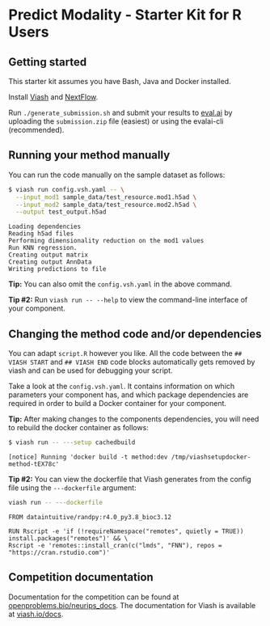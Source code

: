 # Predict Modality - Starter Kit for R Users

## Getting started

This starter kit assumes you have Bash, Java and Docker installed.

Install [Viash](https://viash.io/docs/getting_started/installation/) and [NextFlow](https://www.nextflow.io/index.html#GetStarted).

Run `./generate_submission.sh` and submit your results to [eval.ai](https://eval.ai/web/challenges/challenge-page/1111/submission) by uploading the `submission.zip` file (easiest) or using the evalai-cli (recommended).

## Running your method manually
You can run the code manually on the sample dataset as follows:

```bash
$ viash run config.vsh.yaml -- \
  --input_mod1 sample_data/test_resource.mod1.h5ad \
  --input_mod2 sample_data/test_resource.mod2.h5ad \
  --output test_output.h5ad
```
    Loading dependencies
    Reading h5ad files
    Performing dimensionality reduction on the mod1 values
    Run KNN regression.
    Creating output matrix
    Creating output AnnData
    Writing predictions to file

**Tip:** You can also omit the `config.vsh.yaml` in the above command. 

**Tip #2:** Run `viash run -- --help` to view the command-line interface of your component.

## Changing the method code and/or dependencies
You can adapt `script.R` however you like. All the code between the `## VIASH START` and `## VIASH END` code blocks automatically
gets removed by viash and can be used for debugging your script.

Take a look at the `config.vsh.yaml`. It contains information on which parameters your component has, and which package dependencies
are required in order to build a Docker container for your component.

**Tip:** After making changes to the components dependencies, you will need to rebuild the docker container as follows:

```bash
$ viash run -- ---setup cachedbuild
```
    [notice] Running 'docker build -t method:dev /tmp/viashsetupdocker-method-tEX78c'

**Tip #2:** You can view the dockerfile that Viash generates from the config file using the `---dockerfile` argument:
```bash
viash run -- ---dockerfile
```
    FROM dataintuitive/randpy:r4.0_py3.8_bioc3.12

    RUN Rscript -e 'if (!requireNamespace("remotes", quietly = TRUE)) install.packages("remotes")' && \
    Rscript -e 'remotes::install_cran(c("lmds", "FNN"), repos = "https://cran.rstudio.com")'

## Competition documentation

Documentation for the competition can be found at [openproblems.bio/neurips_docs](https://openproblems.bio/neurips_docs).
The documentation for Viash is available at [viash.io/docs](https://viash.io/docs).